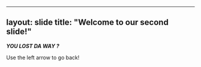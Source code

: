 ----
layout: slide
title: "Welcome to our second slide!"
---
_**YOU LOST DA WAY ?**_

Use the left arrow to go back!
